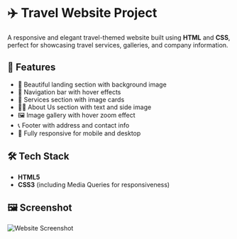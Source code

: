 # ✈️ Travel Website Project

A responsive and elegant travel-themed website built using **HTML** and **CSS**, 
perfect for showcasing travel services, galleries, and company information.

## 🌟 Features

- 📌 Beautiful landing section with background image
- 🧭 Navigation bar with hover effects
- 💼 Services section with image cards
- 👨‍💼 About Us section with text and side image
- 🖼️ Image gallery with hover zoom effect
- 📞 Footer with address and contact info
- 📱 Fully responsive for mobile and desktop

## 🛠️ Tech Stack
- **HTML5**
- **CSS3** (including Media Queries for responsiveness)

## 🖼️ Screenshot

![Website Screenshot](assets/screenshot.png)
